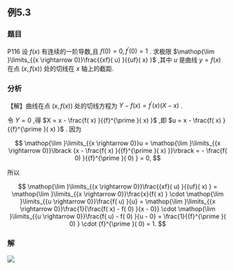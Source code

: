 ## 例5.3
### 题目
P116 设 $f( x)$ 有连续的一阶导数,且 $f( 0) = 0,{f}^{\prime }( 0) = 1$ . 
求极限 $\mathop{\lim }\limits_{{x \rightarrow 0}}\frac{{xf}( u) }{{uf}( x) }$ ,其中 $u$ 是曲线 $y = f( x)$ 在点 $( {x, f( x) })$ 处的切线在 $x$ 轴上的截距.
### 分析
【解】曲线在点 $( {x, f( x) })$ 处的切线方程为 $Y - f( x) = {f}^{\prime }( x) ( {X - x})$ .

令 $Y = 0$ ,得 $X = x - \frac{f( x) }{{f}^{\prime }( x) }$ ,即 $u = x - \frac{f( x) }{{f}^{\prime }( x) }$ . 因为

$$
\mathop{\lim }\limits_{{x \rightarrow 0}}u = \mathop{\lim }\limits_{{x \rightarrow 0}}\lbrack {x - \frac{f( x) }{{f}^{\prime }( x) }}\rbrack = - \frac{f( 0) }{{f}^{\prime }( 0) } = 0,
$$

所以

$$
\mathop{\lim }\limits_{{x \rightarrow 0}}\frac{{xf}( u) }{{uf}( x) } = \mathop{\lim }\limits_{{x \rightarrow 0}}\frac{x}{f( x) } \cdot \mathop{\lim }\limits_{{u \rightarrow 0}}\frac{f( u) }{u} = \mathop{\lim }\limits_{{x \rightarrow 0}}\frac{1}{\frac{f( x) - f( 0) }{x - 0}} \cdot \mathop{\lim }\limits_{{u \rightarrow 0}}\frac{f( u) - f( 0) }{u - 0} = \frac{1}{{f}^{\prime }( 0) } \cdot {f}^{\prime }( 0) = 1.
$$
### 解
![](https://img.hwenyi.live/202410060021226.webp)
